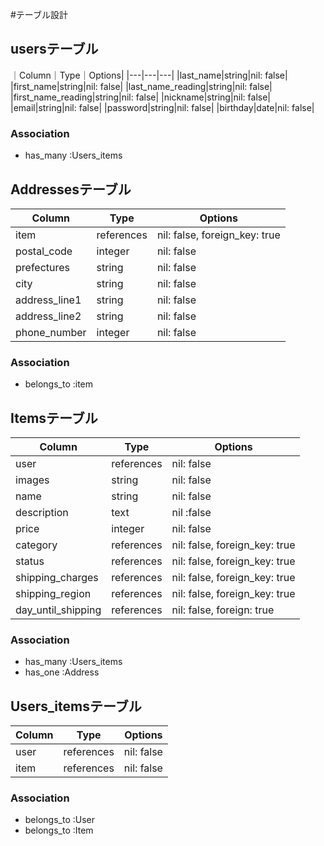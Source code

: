 #テーブル設計

## usersテーブル
｜Column｜Type｜Options|
|---|---|---|
|last_name|string|nil: false|
|first_name|string|nil: false|
|last_name_reading|string|nil: false|
|first_name_reading|string|nil: false|
|nickname|string|nil: false|
|email|string|nil: false|
|password|string|nil: false|
|birthday|date|nil: false|
### Association
- has_many :Users_items

## Addressesテーブル
|Column|Type|Options|
|---|---|---|
|item|references|nil: false, foreign_key: true|
|postal_code|integer|nil: false|
|prefectures|string|nil: false|
|city|string|nil: false|
|address_line1|string|nil: false|
|address_line2|string|nil: false|
|phone_number|integer|nil: false|
### Association
- belongs_to :item

## Itemsテーブル
|Column|Type|Options|
|---|---|---|
|user|references|nil: false|
|images|string|nil: false|
|name|string|nil: false|
|description|text|nil :false|
|price|integer|nil: false|
|category|references|nil: false, foreign_key: true|
|status|references|nil: false, foreign_key: true|
|shipping_charges|references|nil: false, foreign_key: true|
|shipping_region|references|nil: false, foreign_key: true|
|day_until_shipping|references|nil: false, foreign: true|

### Association
- has_many :Users_items
- has_one :Address

## Users_itemsテーブル
|Column|Type|Options|
|---|---|---|
|user|references|nil: false|
|item|references|nil: false|
### Association
- belongs_to :User
- belongs_to :Item